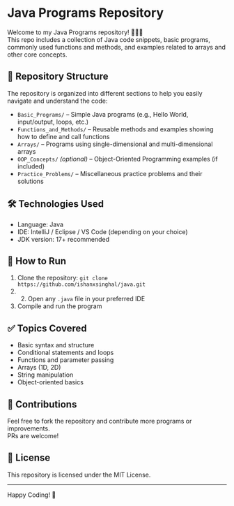 # Java Programs Repository

Welcome to my Java Programs repository! 👨‍💻✨  
This repo includes a collection of Java code snippets, basic programs, commonly used functions and methods, and examples related to arrays and other core concepts.

## 📁 Repository Structure

The repository is organized into different sections to help you easily navigate and understand the code:

- `Basic_Programs/` – Simple Java programs (e.g., Hello World, input/output, loops, etc.)
- `Functions_and_Methods/` – Reusable methods and examples showing how to define and call functions
- `Arrays/` – Programs using single-dimensional and multi-dimensional arrays
- `OOP_Concepts/` *(optional)* – Object-Oriented Programming examples (if included)
- `Practice_Problems/` – Miscellaneous practice problems and their solutions

## 🛠️ Technologies Used

- Language: Java  
- IDE: IntelliJ / Eclipse / VS Code (depending on your choice)
- JDK version: 17+ recommended

## 🚀 How to Run

1. Clone the repository: `git clone https://github.com/ishanxsinghal/java.git`
2. 2. Open any `.java` file in your preferred IDE  
3. Compile and run the program

## ✅ Topics Covered

- Basic syntax and structure
- Conditional statements and loops
- Functions and parameter passing
- Arrays (1D, 2D)
- String manipulation 
- Object-oriented basics 

## 🤝 Contributions

Feel free to fork the repository and contribute more programs or improvements.  
PRs are welcome!

## 📄 License

This repository is licensed under the MIT License.

---

Happy Coding! 🚀
